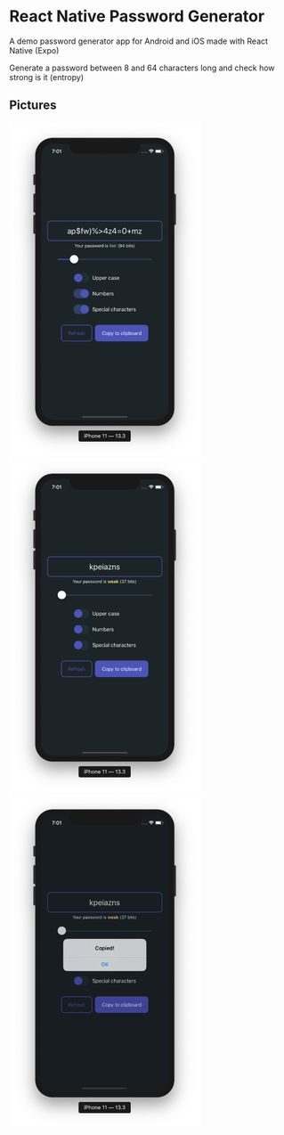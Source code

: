 # React Native Password Generator
A demo password generator app for Android and iOS made with React Native (Expo)

Generate a password between 8 and 64 characters long and check how strong is it (entropy)

## Pictures

<img src="https://github.com/julianpoma/rn-pw-generator/blob/master/screen-1.png" height=600 >

<img src="https://github.com/julianpoma/rn-pw-generator/blob/master/screen-2.png" height=600 >

<img src="https://github.com/julianpoma/rn-pw-generator/blob/master/screen-3.png" height=600 >
